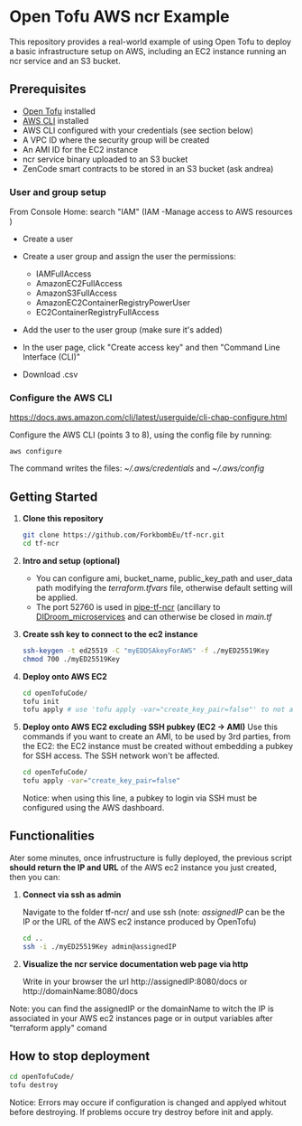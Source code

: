 # Open Tofu AWS ncr Example

This repository provides a real-world example of using Open Tofu to deploy a basic infrastructure setup on AWS, including an EC2 instance running an ncr service and an S3 bucket.

## Prerequisites

- [Open Tofu](https://opentofu.org/docs) installed
- [AWS CLI](https://docs.aws.amazon.com/cli/latest/userguide/getting-started-install.html) installed
- AWS CLI configured with your credentials (see section below)
- A VPC ID where the security group will be created
- An AMI ID for the EC2 instance
- ncr service binary uploaded to an S3 bucket
- ZenCode smart contracts to be stored in an S3 bucket (ask andrea)

### User and group setup
From Console Home: 
search "IAM" (IAM -Manage access to AWS resources ) 
- Create a user 
- Create a user group and assign the user the permissions: 
  *  IAMFullAccess 
  *  AmazonEC2FullAccess 
  *  AmazonS3FullAccess 
  *  AmazonEC2ContainerRegistryPowerUser 
  *  EC2ContainerRegistryFullAccess

- Add the user to the user group (make sure it's added)
- In the user page, click "Create access key" and then "Command Line Interface (CLI)"
- Download .csv

### Configure the AWS CLI

https://docs.aws.amazon.com/cli/latest/userguide/cli-chap-configure.html

Configure the AWS CLI (points 3 to 8), using the config file by running:

`aws configure` 

The command writes the files:  _~/.aws/credentials_  and  _~/.aws/config_

## Getting Started

1. **Clone this repository**

   ```sh
   git clone https://github.com/ForkbombEu/tf-ncr.git
   cd tf-ncr
   ```


1. **Intro and setup (optional)**

   - You can configure ami, bucket_name, public_key_path and user_data path modifying the *terraform.tfvars* file, otherwise default setting will be applied.
   - The port 52760 is used in [pipe-tf-ncr](https://github.com/ForkbombEu/pipe-tf-ncr/) (ancillary to [DIDroom_microservices](https://github.com/ForkbombEu/DIDroom_microservices) and can otherwise be closed in *main.tf*



1. **Create ssh key to connect to the ec2 instance**
   ```sh
   ssh-keygen -t ed25519 -C "myEDDSAkeyForAWS" -f ./myED25519Key
   chmod 700 ./myED25519Key
   ```

1. **Deploy onto AWS EC2**
   ```sh
   cd openTofuCode/
   tofu init
   tofu apply # use 'tofu apply -var="create_key_pair=false"' to not add ssh key
   ```
   

1. **Deploy onto AWS EC2 excluding SSH pubkey (EC2 -> AMI)**
   Use this commands if you want to create an AMI, to be used by 3rd parties, from the EC2: the EC2 instance must be created without embedding a pubkey for SSH access. The SSH network won't be affected.
    
   ```sh
   cd openTofuCode/
   tofu apply -var="create_key_pair=false" 
   ```
   Notice: when using this line, a pubkey to login via SSH must be configured using the AWS dashboard. 
   
## Functionalities
Ater some minutes, once infrustructure is fully deployed, the previous script **should return the IP and URL** of the AWS ec2 instance you just created, then you can:

1. **Connect via ssh as admin**
   
   Navigate to the folder tf-ncr/ and use ssh (note: *assignedIP* can be the IP or the URL of the AWS ec2 instance produced by OpenTofu)
    ```sh
    cd ..
    ssh -i ./myED25519Key admin@assignedIP
    ```

1. **Visualize the ncr service documentation web page via http**

   Write in your browser the url http://assignedIP:8080/docs or http://domainName:8080/docs

Note: you can find the assignedIP or the domainName to witch the IP is associated in your AWS ec2 instances page or in output variables after "terraform apply" comand

## How to stop deployment
   ```sh
   cd openTofuCode/
   tofu destroy
   ```

Notice: Errors may occure if configuration is changed and applyed whitout before destroying. If problems occure try destroy before init and apply.
